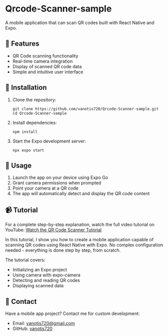 # Qrcode-Scanner-sample

A mobile application that can scan QR codes built with React Native and Expo.

## 📱 Features

- QR Code scanning functionality
- Real-time camera integration
- Display of scanned QR code data
- Simple and intuitive user interface

## 🚀 Installation

1. Clone the repository:
   ```
   git clone https://github.com/vanotis720/Qrcode-Scanner-sample.git
   cd Qrcode-Scanner-sample
   ```

2. Install dependencies:
   ```
   npm install
   ```

3. Start the Expo development server:
   ```
   npx expo start
   ```

## 📖 Usage

1. Launch the app on your device using Expo Go
2. Grant camera permissions when prompted
3. Point your camera at a QR code
4. The app will automatically detect and display the QR code content

## 📹 Tutorial

For a complete step-by-step explanation, watch the full video tutorial on YouTube:
[Watch the QR Code Scanner Tutorial](https://youtube.com/vanotis720)

In this tutorial, I show you how to create a mobile application capable of scanning QR codes using React Native with Expo. No complex configuration needed - everything is done step by step, from scratch.

The tutorial covers:
- Initializing an Expo project
- Using camera with expo-camera
- Detecting and reading QR codes
- Displaying scanned data

## 💼 Contact

Have a mobile app project? Contact me for custom development:
- Email: vanotis720@gmail.com
- GitHub: [vanotis720](https://github.com/vanotis720)
